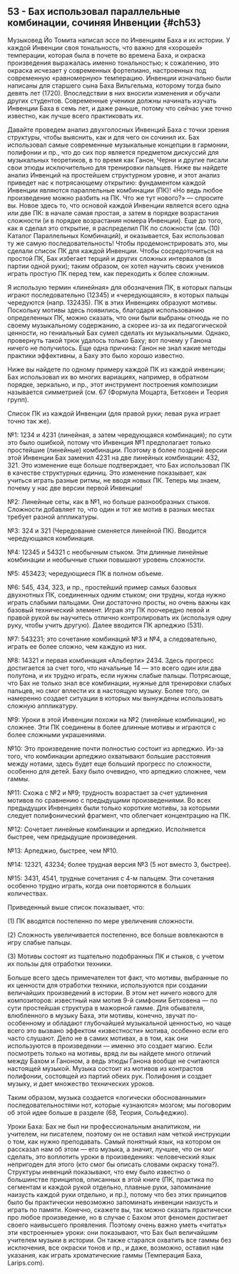 ## 53 - Бах использовал параллельные комбинации, сочиняя Инвенции {#ch53}

Музыковед Йо Томита написал эссе по Инвенциям Баха и их истории. У каждой Инвенции своя тональность, что важно для «хорошей» темперации, которая была в почете во времена Баха, и окраска произведения выражалась именно тональностью; к сожалению, это окраска исчезает у современных фортепиано, настроенных под современную «равномерную» темперацию. Инвенции изначально были написаны для старшего сына Баха Вильгельма, которому тогда было девять лет (1720). Впоследствии в них вносили изменения и обучали других студентов. Современные ученики должны начинать изучать Инвенции Баха в семь лет, и даже раньше, потому что сейчас уже точно известно, как лучше всего практиковать их.

Давайте проведем анализ двухголосных Инвенций Баха с точки зрения структуры, чтобы выяснить, как и для чего он сочинил их. Бах использовал самые современные музыкальные концепции в гармонии, полифонии и пр., что до сих пор является предметом дискуссий для музыкальных теоретиков, в то время как Ганон, Черни и другие писали свои этюды исключительно для тренировки пальцев. Ниже вы найдете анализ Инвенций на простейшем структурном уровне, и этот анализ приведет нас к потрясающему открытию: фундаментом каждой Инвенции являются параллельные комбинации (ПК)! «Но ведь любое произведение можно разбить на ПК. Что же тут нового?» — спросите вы. Новое здесь то, что основой каждой Инвенции является всего одна или две ПК: в начале самая простая, а затем в порядке возрастания сложности (и в порядке возрастания номера Инвенции). Еще до того, как я сделал это открытие, я распределил ПК по сложности (см. (10) Каталог Параллельных Комбинаций), и оказывается, Бах использовал ту же самую последовательность! Чтобы продемонстрировать это, мы сделали список ПК для каждой Инвенции. Чтобы сосредоточиться на простой ПК, Бах избегает терций и других сложных интервалов (в партии одной руки); таким образом, он хотел научить своих учеников играть простую ПК перед тем, как переходить к более сложным.

Я использую термин «линейная» для обозначения ПК, в которых пальцы играют последовательно (12345) и «чередующаяся», в которых пальцы чередуются (напр. 132435). ПК в этих Инвенциях образуют мотивы. Поскольку мотивы здесь появились, благодаря использованию определенных ПК, можно сказать, что они были выбраны отнюдь не по своему музыкальному содержанию, а скорее из-за их педагогической ценности, но гениальный Бах сумел сделать их музыкальными. Однако, провернуть такой трюк удалось только Баху; вот почему у Ганона ничего не получилось. Еще одна причина: Ганон не знал какие методы практики эффективны, а Баху это было хорошо известно.

Ниже вы найдете по одному примеру каждой ПК из каждой инвенции; Бах использовал их во многих вариациях, например, в обратном порядке, зеркально, и пр., этот инструмент построения композиции называется симметрией (см. 67 (Формула Моцарта, Бетховен и Теория групп).

Список ПК из каждой Инвенции (для правой руки; левая рука играет точно так же).

№1: 1234 и 4231 (линейная, а затем чередующаяся комбинация); по сути это было ошибкой, потому что Инвенция №1 предполагает только простейшие (линейные) комбинации. Поэтому в более поздней версии этой Инвенции Бах заменил 4231 на две линейных комбинации: 432, 321. Это изменение еще больше подтверждает, что Бах использовал ПК в качестве структурных единиц. Это изменение показывает, как учиться играть разные ритмы, не вводя новых ПК. Теперь мы знаем, почему у нас две версии первой Инвенции!

№2: Линейные сеты, как в №1, но больше разнообразных стыков. Сложности добавляет то, что один и тот же мотив в разных местах требует разной аппликатуры.

№3: 324 и 321 (Чередование сменяется линейной ПК). Вводится чередующаяся комбинация.

№4: 12345 и 54321 с необычным стыком. Эти длинные линейные комбинации и необычные стыки повышают уровень сложности.

№5: 453423; чередующиеся ПК в полном объеме.

№6: 545, 434, 323, и пр., простейший пример самых базовых двухнотных ПК, соединенных одним стыком; они трудны, когда нужно играть слабыми пальцами. Они достаточно просты, но очень важны как базовый технический элемент. Играя эту ПК поочередно левой и правой рукой вы научитесь отлично контролировать их (используя одну руку, чтобы учить другую). Далее вводится ПК арпеджио (531).

№7: 543231; это сочетание комбинаций №3 и №4, а следовательно, играть ее более сложно, чем каждую из них.

№8: 14321 и первая комбинация «Альберти» 2434. Здесь прогресс достигается за счет того, что начальные 14 — это всего один или два полутона, и их трудно играть, если нужны слабые пальцы. Потрясающе, что Бах не только знал все комбинации, нужные для тренировки слабых пальцев, но смог вплести их в настоящую музыку. Более того, он намеренно создает ситуации в которых мы вынуждены использовать сложную аппликатуру.

№9: Уроки в этой Инвенции похожи на №2 (линейные комбинации), но сложнее. Эти ПК соединены в более длинные мотивы и играются с более сложными украшениями.

№10: Это произведение почти полностью состоит из арпеджио. Из-за того, что комбинации арпеджио охватывают большие расстояния между нотами, здесь будет еще больший прогресс по сложности, особенно для детей. Баху было очевидно, что арпеджио сложнее, чем гаммы.

№11: Схожа с №2 и №9; трудность возрастает за счет удлинения мотивов по сравнению с предыдущими произведениями. Во всех предыдущих Инвенциях были только короткие мотивы, за которыми следует полифонический фрагмент, что облегчает концентрацию на ПК.

№12: Сочетает линейные комбинации и арпеджио. Исполняется быстрее, чем предыдущие произведения.

№13: Арпеджио, быстрее, чем №10.

№14: 12321, 43234; более трудная версия №3 (5 нот вместо 3, быстрее).

№15: 3431, 4541, трудные сочетания с 4-м пальцем. Эти сочетания особенно трудно играть, когда они повторяются в больших количествах.

Приведенный выше список показывает, что:

(1) ПК вводятся постепенно по мере увеличения сложности.

(2) Сложность увеличивается постепенно, все больше вовлекаются в игру слабые пальцы.

(3) Мотивы состоят из тщательно подобранных ПК и стыков, с учетом их пользы для отработки техники.

Больше всего здесь примечателен тот факт, что мотивы, выбранные по их ценности для отработки техники, используются при создании величайших произведений в истории. В этом нет ничего нового для композиторов: известный нам мотив 9-й симфонии Бетховена — по сути простейшая структура в мажорной гамме. Для обывателя, влюбленного в музыку Баха, эти мотивы, конечно, звучат по-особенному и обладают глубочайшей музыкальной ценностью, но чаще всего это вызвано эффектом «известности» мотива, особенно если его часто слушают. Дело не в самих мотивах, а в том, как они используются в произведении — именно это создает магию. Если посмотреть только на мотивы, вряд ли вы найдете много отличий между Бахом и Ганоном, а ведь этюды Ганона вообще не считаются настоящей музыкой. Музыка состоит из мотивов из контрастов полифонии, состоящей из партий обеих рук. Полифония и создает музыку, и дает множество технических уроков.

Таким образом, музыка создается «логически обоснованными» последовательностями нот, которые «узнаются» мозгом; мы поговорим об этой идее больше в разделе (68, Теория, Сольфеджио).

Уроки Баха: Бах не был ни профессиональным аналитиком, ни учителем, ни писателем, поэтому он не оставил нам четкой инструкции о том, как нужно преподавать. Самый понятный язык, на котором он рассказал нам об этом — его музыка, а значит, лучшее, что он мог сделать, это воплотить уроки в произведениях: человеческий язык непригоден для этого (кто смог бы описать словами окраску тона?). Структуры инвенций показывают, что ему было известно о большинстве принципов, описанных в этой книге (ПК, практика по сегментам и каждой рукой отдельно, плавные руки, запоминание наизусть каждой руки отдельно, и пр.), потому что без этих принципов было бы практически невозможно запоминать инвенции наизусть и играть по памяти. Конечно, скажете вы, так можно сказать практически про любое произведение, но в случае с Бахом этот феномен достигает своего наивысшего проявления. Поэтому очень важно уметь «читать» эти «встроенные» уроки: они показывают, что Бах был величайшим учителем музыки в истории. Он также старался охватить все гаммы без исключения, все окраски тонов и пр., и даже, возможно, оставил нам указания, как играть хроматические гаммы (Темперация Баха, Larips.com).
